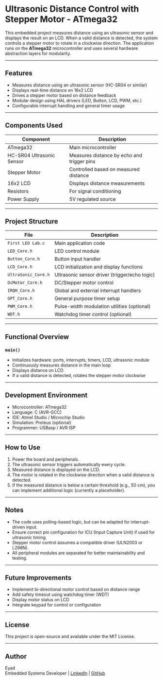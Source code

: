 # Ultrasonic Distance Control with Stepper Motor - ATmega32

This embedded project measures distance using an ultrasonic sensor and displays the result on an LCD. When a valid distance is detected, the system controls a stepper motor to rotate in a clockwise direction. The application runs on the **ATmega32** microcontroller and uses several hardware abstraction layers for modularity.

---

## Features

- Measures distance using an ultrasonic sensor (HC-SR04 or similar)
- Displays real-time distance on 16x2 LCD
- Drives a stepper motor based on distance feedback
- Modular design using HAL drivers (LED, Button, LCD, PWM, etc.)
- Configurable interrupt handling and general timer usage

---

## Components Used

| Component             | Description                              |
|----------------------|------------------------------------------|
| ATmega32             | Main microcontroller                     |
| HC-SR04 Ultrasonic Sensor | Measures distance by echo and trigger pins |
| Stepper Motor        | Controlled based on measured distance     |
| 16x2 LCD             | Displays distance measurements            |
| Resistors            | For signal conditioning                   |
| Power Supply         | 5V regulated source                       |

---

## Project Structure

| File                 | Description                                      |
|----------------------|--------------------------------------------------|
| `First LED Lab.c`    | Main application code                            |
| `LED_Core.h`         | LED control module                               |
| `Button_Core.h`      | Button input handler                             |
| `LCD_Core.h`         | LCD initialization and display functions         |
| `UltraSonic_Core.h`  | Ultrasonic sensor driver (trigger/echo logic)    |
| `DcMotor_Core.h`     | DC/Stepper motor control                         |
| `IRQH_Core.h`        | Global and external interrupt handlers           |
| `GPT_Core.h`         | General purpose timer setup                      |
| `PWM_Core.h`         | Pulse-width modulation utilities (optional)      |
| `WDT.h`              | Watchdog timer control (optional)                |

---

## Functional Overview

### `main()`
- Initializes hardware: ports, interrupts, timers, LCD, ultrasonic module
- Continuously measures distance in the main loop
- Displays distance on LCD
- If a valid distance is detected, rotates the stepper motor clockwise

---

## Development Environment

- Microcontroller: ATmega32
- Language: C (AVR-GCC)
- IDE: Atmel Studio / Microchip Studio
- Simulation: Proteus (optional)
- Programmer: USBasp / AVR ISP

---

## How to Use

1. Power the board and peripherals.
2. The ultrasonic sensor triggers automatically every cycle.
3. Measured distance is displayed on the LCD.
4. The motor is rotated in the clockwise direction when a valid distance is detected.
5. If the measured distance is below a certain threshold (e.g., 50 cm), you can implement additional logic (currently a placeholder).

---

## Notes

- The code uses polling-based logic, but can be adapted for interrupt-driven input.
- Ensure correct pin configuration for ICU (Input Capture Unit) if used for ultrasonic timing.
- Stepper motor control assumes a compatible driver (ULN2003 or L298N).
- All peripheral modules are separated for better maintainability and testing.

---

## Future Improvements

- Implement bi-directional motor control based on distance range
- Add safety timeout using watchdog timer (WDT)
- Display motor status on LCD
- Integrate keypad for control or configuration

---

## License

This project is open-source and available under the MIT License.

---

## Author

Eyad  
Embedded Systems Developer | [LinkedIn](#) | [GitHub](#)
